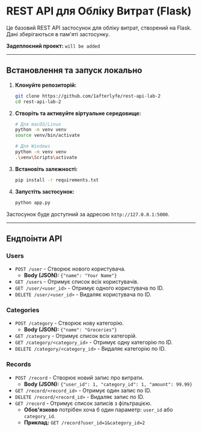 # REST API для Обліку Витрат (Flask)

Це базовий REST API застосунок для обліку витрат, створений на Flask. Дані зберігаються в пам'яті застосунку.

**Задеплоєний проект:** `will be added`

---

## Встановлення та запуск локально

1.  **Клонуйте репозиторій:**
    ```bash
    git clone https://github.com/1afterlyfe/rest-api-lab-2
    cd rest-api-lab-2
    ```

2.  **Створіть та активуйте віртуальне середовище:**
    ```bash
    # Для macOS/Linux
    python -m venv venv
    source venv/bin/activate

    # Для Windows
    python -m venv venv
    .\venv\Scripts\activate
    ```

3.  **Встановіть залежності:**
    ```bash
    pip install -r requirements.txt
    ```

4.  **Запустіть застосунок:**
    ```bash
    python app.py
    ```

Застосунок буде доступний за адресою `http://127.0.0.1:5000`.

---

## Ендпоінти API

### Users

* `POST /user` - Створює нового користувача.
    * **Body (JSON):** `{"name": "Your Name"}`
* `GET /users` - Отримує список всіх користувачів.
* `GET /user/<user_id>` - Отримує одного користувача по ID.
* `DELETE /user/<user_id>` - Видаляє користувача по ID.

### Categories

* `POST /category` - Створює нову категорію.
    * **Body (JSON):** `{"name": "Groceries"}`
* `GET /category` - Отримує список всіх категорій.
* `GET /category/<category_id>` - Отримує одну категорію по ID.
* `DELETE /category/<category_id>` - Видаляє категорію по ID.

### Records

* `POST /record` - Створює новий запис про витрати.
    * **Body (JSON):** `{"user_id": 1, "category_id": 1, "amount": 99.99}`
* `GET /record/<record_id>` - Отримує один запис по ID.
* `DELETE /record/<record_id>` - Видаляє запис по ID.
* `GET /record` - Отримує список записів з фільтрацією.
    * **Обов'язково** потрібен хоча б один параметр: `user_id` або `category_id`.
    * **Приклад:** `GET /record?user_id=1&category_id=2`